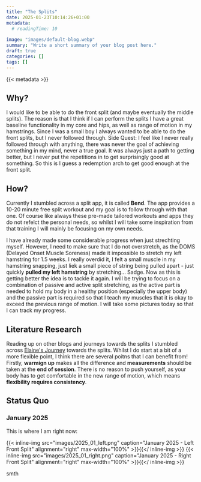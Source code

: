 ```yaml
---
title: "The Splits"
date: 2025-01-23T10:14:26+01:00
metadata:
  # readingTime: 10
  
image: "images/default-blog.webp"
summary: "Write a short summary of your blog post here."
draft: true
categories: []
tags: []
---
```


{{< metadata >}}

## Why?
I would like to be able to do the front split (and maybe eventually the middle splits). The reason is that I think if I can perform the splits I have a great baseline functionality in my core and hips, as well as range of motion in my hamstrings. Since I was a small boy I always wanted to be able to do the front splits, but I never followed through. Side Quest: I feel like I never really followed through with anything, there was never the goal of achieving something in my mind, never a true goal. It was always just a path to getting better, but I never put the repetitions in to get surprisingly good at something. So this is I guess a redemption arch to get good enough at the front split.

## How?
Currently I stumbled across a split app, it is called **Bend**. The app provides a 10-20 minute free split workout and my goal is to follow through with that one. Of course like always these pre-made tailored workouts and apps they do not refelct the personal needs, so whilst I will take some inspiration from that training I will mainly be focusing on my own needs.

I have already made some considerable progress when just strechting myself. However, I need to make sure that I do not overstretch, as the DOMS (Delayed Onset Muscle Soreness) made it impossible to stretch my left hamstring for 1.5 weeks. I really overdid it, I felt a small muscle in my hamstring snapping, just liek a small piece of string being pulled apart - just quickly **pulled my left hamstring** by stretching... Sadge. Now as this is getting better the idea is to tackle it again. I will be trying to focus on a combination of passive and active split stretching, as the active part is needed to hold my body in a healthy position (especially the upper body) and the passive part is required so that I teach my muscles that it is okay to exceed the previous range of motion. I will take some pictures today so that I can track my progress.

## Literature Research
Reading up on other blogs and journeys towards the splits I stumbled across [Elaine's Journey](https://www.journeytomobility.com/front-splits-journey/) towards the splits. Whilst I do start at a bit of a more flexible point, I think there are several poitns that I can benefit from! Firstly, **warmign up** makes all the difference and **measurements** should be taken at the **end of session**. There is no reason to push yourself, as your body has to get comfortable in the new range of motion, which means **flexibility requires consistency**.

## Status Quo

### January 2025
This is where I am right now:

{{< inline-img src="images/2025_01_left.png" caption="January 2025 - Left Front Split" alignment="right" max-width="100%" >}}{{</ inline-img >}}
{{< inline-img src="images/2025_01_right.png" caption="January 2025 - Right Front Split" alignment="right" max-width="100%" >}}{{</ inline-img >}}

smth